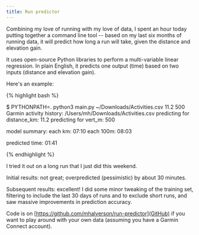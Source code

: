 ```yaml
---
title: Run predictor
---
```


Combining my love of running with my love of data, I spent an hour today
putting together a command line tool -- based on my last six months of running
data, it will predict how long a run will take, given the distance and
elevation gain. 

It uses open-source Python libraries to perform a multi-variable linear
regression. In plain English, it predicts one output (time) based on two inputs
(distance and elevation gain).

Here's an example:

{% highlight bash %}

$ PYTHONPATH=. python3 main.py ~/Downloads/Activities.csv 11.2 500
Garmin activity history: /Users/mh/Downloads/Activities.csv
predicting for distance_km: 11.2
predicting for vert_m: 500

model summary:
  each km: 07:10
  each 100m: 08:03

predicted time: 01:41

{% endhighlight %}

I tried it out on a long run that I just did this weekend.

Initial results: not great; overpredicted (pessimistic) by about 30 minutes.

Subsequent results: excellent! I did some minor tweaking of the training set,
filtering to include the last 30 days of runs and to exclude short runs, and
saw massive improvements in prediction accuracy.

Code is on [https://github.com/mhalverson/run-predictor](GitHub) if you want to
play around with your own data (assuming you have a Garmin Connect account).
